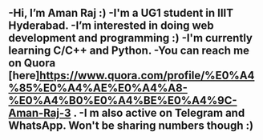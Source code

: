 -Hi, I’m Aman Raj :) 
-I'm a UG1 student in IIIT Hyderabad. 
-I’m interested in doing web development and programming :) 
-I'm currently learning C/C++ and Python. 
-You can reach me on Quora [here]https://www.quora.com/profile/%E0%A4%85%E0%A4%AE%E0%A4%A8-%E0%A4%B0%E0%A4%BE%E0%A4%9C-Aman-Raj-3 .
-I m also active on Telegram and WhatsApp. Won't be sharing numbers though :)
-

<!---
Aman24Raj/Aman24Raj is a ✨ special ✨ repository because its `README.md` (this file) appears on your GitHub profile.
You can click the Preview link to take a look at your changes.
--->
